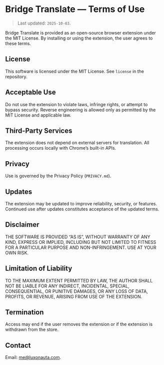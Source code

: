 # Bridge Translate — Terms of Use

> Last updated: `2025-10-03`.

Bridge Translate is provided as an open-source browser extension under the MIT License. By installing or using the extension, the user agrees to these terms.

## License

This software is licensed under the MIT License. See `license` in the repository.

## Acceptable Use

Do not use the extension to violate laws, infringe rights, or attempt to bypass security. Reverse engineering is allowed only as permitted by the MIT License and applicable law.

## Third-Party Services

The extension does not depend on external servers for translation. All processing occurs locally with Chrome’s built-in APIs.

## Privacy

Use is governed by the Privacy Policy (`PRIVACY.md`).

## Updates

The extension may be updated to improve reliability, security, or features. Continued use after updates constitutes acceptance of the updated terms.

## Disclaimer

THE SOFTWARE IS PROVIDED “AS IS”, WITHOUT WARRANTY OF ANY KIND, EXPRESS OR IMPLIED, INCLUDING BUT NOT LIMITED TO FITNESS FOR A PARTICULAR PURPOSE AND NON-INFRINGEMENT. USE AT YOUR OWN RISK.

## Limitation of Liability

TO THE MAXIMUM EXTENT PERMITTED BY LAW, THE AUTHOR SHALL NOT BE LIABLE FOR ANY INDIRECT, INCIDENTAL, SPECIAL, CONSEQUENTIAL, OR PUNITIVE DAMAGES, OR ANY LOSS OF DATA, PROFITS, OR REVENUE, ARISING FROM USE OF THE EXTENSION.

## Termination

Access may end if the user removes the extension or if the extension is withdrawn from the store.

## Contact

Email: [me@luxonauta.com](mailto:me@luxonauta.com).
